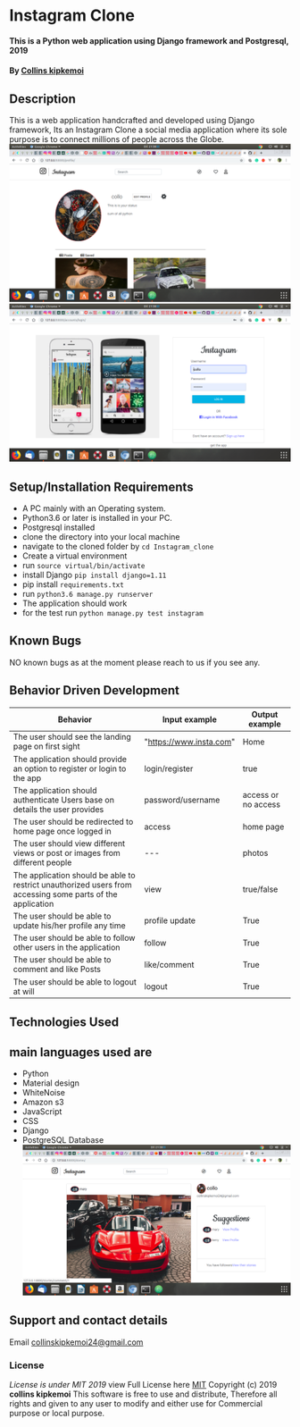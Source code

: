 # Instagram Clone
#### This is a Python web application using Django  framework and Postgresql, 2019
#### By **[Collins kipkemoi](https://github.com/kipkemoimayor)**
## Description
This is a web application handcrafted and developed using Django framework, Its an Instagram Clone a social media application where its sole purpose is to connect millions of people across the Globe.
![Alt text](instagram/static/img/2.png?raw=true "Title")
![Alt text](instagram/static/img/3.png?raw=true "Title")
## Setup/Installation Requirements
* A PC mainly with an Operating system.
* Python3.6 or later is installed in your PC.
* Postgresql installed
* clone the directory into your local machine
* navigate to the cloned folder by `cd Instagram_clone`
* Create a virtual environment
* run `source virtual/bin/activate`
* install Django `pip install django=1.11`
* pip install `requirements.txt`
* run `python3.6 manage.py runserver `
* The application should work
* for the test run `python manage.py test instagram`
## Known Bugs
NO known bugs as at the moment please reach to us if you see any.
## Behavior Driven Development

| __Behavior__  | __Input example__ | __Output example__ |
| ------------- | ----------------- | ------------------ |
| The user should see the landing page on first sight | "https://www.insta.com"   | Home  |
| The application should provide an option to register or login to the app | login/register | true  |
| The application should authenticate Users base on details the user provides   | password/username |  access or no access |
| The user should be redirected to home page once logged in | access | home page |
| The user should view different views or post or images from different people | --- | photos |
| The application should be able to restrict unauthorized users from accessing some parts of the application | view | true/false |
| The user should be able to update his/her profile any time | profile update | True |
| The user should be able to follow other users in the application | follow | True |
| The user should be able to comment and like Posts  | like/comment | True |
| The user should be able to logout at will | logout | True |

## Technologies Used
## main languages used are
* Python
* Material design
* WhiteNoise
* Amazon s3
* JavaScript
* CSS
* Django
* PostgreSQL Database
![](instagram/static/img/1.png)

## Support and contact details
Email collinskipkemoi24@gmail.com
### License
*License is under MIT 2019*
view Full License here [MIT](LICENSE)
Copyright (c) 2019 **collins kipkemoi**
This software is free to use and distribute, Therefore all rights and given to any user to modify and either use for Commercial purpose or local purpose.
